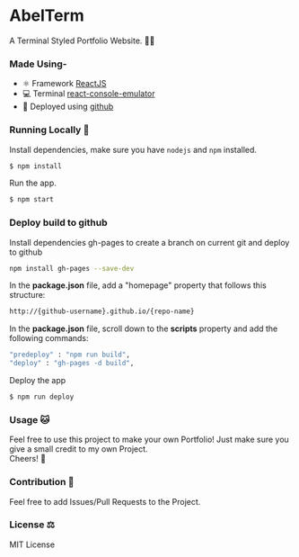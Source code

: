 # AbelTerm
A Terminal Styled Portfolio Website. 🐱‍💻

### Made Using-
- ⚛ Framework [ReactJS](https://reactjs.org/)
- 💻 Terminal [react-console-emulator](https://github.com/linuswillner/react-console-emulator)
- 🚀 Deployed using [github](https://abel.meta.mt/)

### Running Locally 🚀

Install dependencies, make sure you have `nodejs` and `npm` installed.
```sh
$ npm install
```
Run the app.
```sh
$ npm start
```

### Deploy build to github

Install dependencies gh-pages to create a branch on current git and deploy to github
```sh
npm install gh-pages --save-dev
```
In the **package.json** file, add a "homepage" property that follows this structure: 
```sh
http://{github-username}.github.io/{repo-name}
```

In the **package.json** file, scroll down to the **scripts** property and add the following commands:
```sh
"predeploy" : "npm run build",
"deploy" : "gh-pages -d build",
```

Deploy the app
```sh
$ npm run deploy
```

### Usage 🐱
Feel free to use this project to make your own Portfolio! Just make sure you give a small credit to my own Project.\
Cheers! 🍻

### Contribution 🤝
Feel free to add Issues/Pull Requests to the Project.

### License ⚖
MIT License

